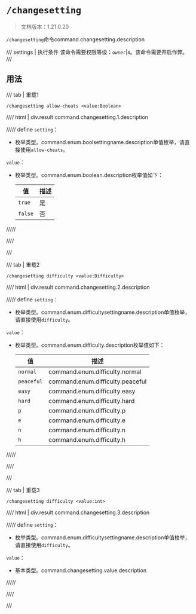 # `/changesetting`

> 文档版本：1.21.0.20

`/changesetting`命令command.changesetting.description

/// settings | 执行条件
该命令需要权限等级：`owner`|`4`。该命令需要开启作弊。
///

## 用法

/// tab | 重载1
```mcfunction
/changesetting allow-cheats <value:Boolean>
```

//// html | div.result
command.changesetting.1.description

///// define
`setting`：<!-- md:samp BoolSettingName -->

- 枚举类型。command.enum.boolsettingname.description单值枚举，请直接使用`allow-cheats`。

`value`：<!-- md:samp Boolean -->

- 枚举类型。command.enum.boolean.description枚举值如下：

  |值|描述|
  |---|---|
  |`true`|是|
  |`false`|否|



/////

////

///

/// tab | 重载2
```mcfunction
/changesetting difficulty <value:Difficulty>
```

//// html | div.result
command.changesetting.2.description

///// define
`setting`：<!-- md:samp DifficultySettingName -->

- 枚举类型。command.enum.difficultysettingname.description单值枚举，请直接使用`difficulty`。

`value`：<!-- md:samp Difficulty -->

- 枚举类型。command.enum.difficulty.description枚举值如下：

  |值|描述|
  |---|---|
  |`normal`|command.enum.difficulty.normal|
  |`peaceful`|command.enum.difficulty.peaceful|
  |`easy`|command.enum.difficulty.easy|
  |`hard`|command.enum.difficulty.hard|
  |`p`|command.enum.difficulty.p|
  |`e`|command.enum.difficulty.e|
  |`n`|command.enum.difficulty.n|
  |`h`|command.enum.difficulty.h|



/////

////

///

/// tab | 重载3
```mcfunction
/changesetting difficulty <value:int>
```

//// html | div.result
command.changesetting.3.description

///// define
`setting`：<!-- md:samp DifficultySettingName -->

- 枚举类型。command.enum.difficultysettingname.description单值枚举，请直接使用`difficulty`。

`value`：<!-- md:samp int -->

- 基本类型。command.changesetting.value.description


/////

////

///
